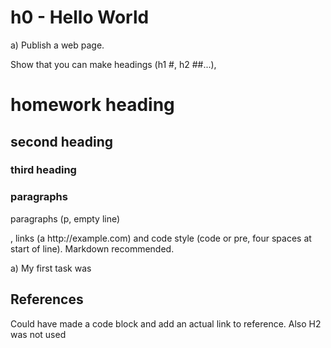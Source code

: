 # h0 - Hello World
a) Publish a web page. 

Show that you can make headings (h1 #, h2 ##...), 
# homework heading
## second heading
### third heading

### paragraphs
<p> paragraphs (p, empty line)</p>, links (a http://example.com) and code style (code or pre, four spaces at start of line). Markdown recommended.

a) My first task was

## References
Could have made a code block and add an actual link to reference. Also H2 was not used

